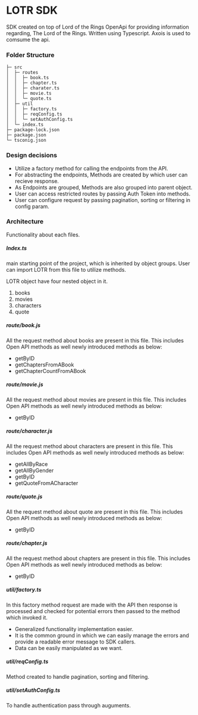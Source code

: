 # LOTR SDK

SDK created on top of Lord of the Rings OpenApi for providing information regarding, The Lord of the Rings. Written using Typescript. Axois is used to comsume the api.

### Folder Structure
```
├─ src
│  ├─ routes
│  │  ├─ book.ts
│  │  ├─ chapter.ts
│  │  ├─ charater.ts
│  │  ├─ movie.ts
│  │  └─ quote.ts
│  ├─ util
│  │  ├─ factory.ts
│  │  ├─ reqConfig.ts
│  │  └─ setAuthConfig.ts
│  └─ index.ts
├─ package-lock.json
├─ package.json
└─ tsconig.json
```
### Design decisions
- Utilize a factory method for calling the endpoints from the API.
- For abstracting the endpoints, Methods are created by which user can recieve response.
- As Endpoints are grouped, Methods are also grouped into parent object.
- User can access restricted routes by passing Auth Token into methods.
- User can configure request by passing pagination, sorting or filtering in config param.

### Architecture
Functionality about each files.
##### Index.ts
main starting point of the project, which is inherited by object groups. User can import LOTR from this file to utilize methods.

LOTR object have four nested object in it.
1. books
2. movies
3. characters
4. quote

##### route/book.js
All the request method about books are present in this file. This includes Open API methods as well newly introduced methods as below:
- getByID
- getChaptersFromABook
- getChapterCountFromABook
##### route/movie.js
All the request method about movies are present in this file. This includes Open API methods as well newly introduced methods as below:
- getByID
##### route/character.js
All the request method about characters are present in this file. This includes Open API methods as well newly introduced methods as below:
- getAllByRace
- getAllByGender
- getByID
- getQuoteFromACharacter
##### route/quote.js
All the request method about quote are present in this file. This includes Open API methods as well newly introduced methods as below:
- getByID
##### route/chapter.js
All the request method about chapters are present in this file. This includes Open API methods as well newly introduced methods as below:
- getByID
##### util/factory.ts
In this factory method request are made with the API then response is processed and checked for potential errors then passed to the method which invoked it.
- Generalized functionality implementation easier.
- It is the common ground in which we can easily manage the errors and provide a readable error message to SDK callers.
- Data can be easily manipulated as we want.

##### util/reqConfig.ts
Method created to handle pagination, sorting and filtering.

##### util/setAuthConfig.ts
To handle authentication pass through auguments.
